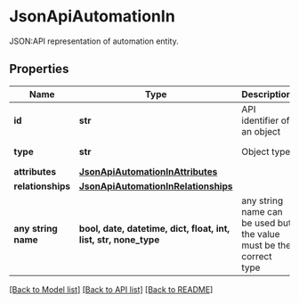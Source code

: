 # JsonApiAutomationIn

JSON:API representation of automation entity.

## Properties
Name | Type | Description | Notes
------------ | ------------- | ------------- | -------------
**id** | **str** | API identifier of an object | 
**type** | **str** | Object type | defaults to "automation"
**attributes** | [**JsonApiAutomationInAttributes**](JsonApiAutomationInAttributes.md) |  | [optional] 
**relationships** | [**JsonApiAutomationInRelationships**](JsonApiAutomationInRelationships.md) |  | [optional] 
**any string name** | **bool, date, datetime, dict, float, int, list, str, none_type** | any string name can be used but the value must be the correct type | [optional]

[[Back to Model list]](../README.md#documentation-for-models) [[Back to API list]](../README.md#documentation-for-api-endpoints) [[Back to README]](../README.md)


